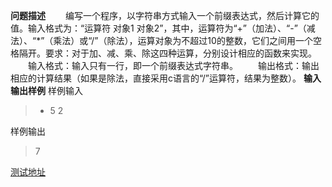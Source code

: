 **问题描述**
　　编写一个程序，以字符串方式输入一个前缀表达式，然后计算它的值。输入格式为：“运算符 对象1 对象2”，其中，运算符为“+”（加法）、“-”（减法）、“*”（乘法）或“/”（除法），运算对象为不超过10的整数，它们之间用一个空格隔开。要求：对于加、减、乘、除这四种运算，分别设计相应的函数来实现。
　　输入格式：输入只有一行，即一个前缀表达式字符串。
　　输出格式：输出相应的计算结果（如果是除法，直接采用c语言的“/”运算符，结果为整数）。
**输入输出样例**
样例输入
> + 5 2

样例输出

> 7

[测试地址](http://lx.lanqiao.cn/problem.page?gpid=T225)